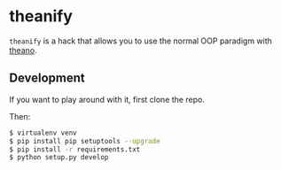 theanify
================

`theanify` is a hack that allows you to use the normal OOP paradigm with
[theano](http://deeplearning.net/software/theano/).

Development
------------------------
If you want to play around with it, first clone the repo.

Then:
```bash
$ virtualenv venv
$ pip install pip setuptools --upgrade
$ pip install -r requirements.txt
$ python setup.py develop
```
